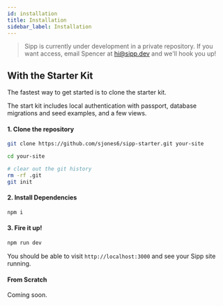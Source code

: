 ```yaml
---
id: installation
title: Installation
sidebar_label: Installation
---
```


> Sipp is currently under development in a private repository. If you want access, email Spencer at hi@sipp.dev and we'll hook you up!


## With the Starter Kit

The fastest way to get started is to clone the starter kit.

The start kit includes local authentication with passport, database migrations and seed examples, and a few views.

#### 1. **Clone the repository**

```bash
git clone https://github.com/sjones6/sipp-starter.git your-site

cd your-site

# clear out the git history
rm -rf .git
git init
```

#### 2. **Install Dependencies**

```bash
npm i
```

#### 3. **Fire it up!**

```bash
npm run dev
```

You should be able to visit `http://localhost:3000` and see your Sipp site running.

#### From Scratch

Coming soon.